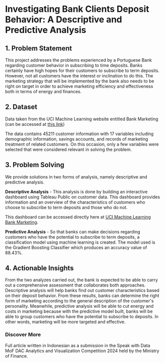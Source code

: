 # Investigating Bank Clients Deposit Behavior: A Descriptive and Predictive Analysis

## 1. Problem Statement
This project addresses the problems experienced by a Portuguese Bank regarding customer behavior in subscribing to time deposits. Banks certainly have high hopes for their customers to subscribe to term deposits. However, not all customers have the interest or inclination to do this. The marketing strategy that will be implemented by the bank also needs to be right on target in order to achieve marketing efficiency and effectiveness both in terms of energy and finances.

## 2. Dataset
Data taken from the UCI Machine Learning website entitled Bank Marketing (can be accessed at [this link](https://archive.ics.uci.edu/dataset/222/bank+marketing))

The data contains 45211 customer information with 17 variables including demographic information, savings accounts, and records of marketing treatment of related customers. On this occasion, only a few variables were selected that were considered relevant in solving the problem.

## 3. Problem Solving
We provide solutions in two forms of analysis, namely descriptive and predictive analysis.

**Descriptive Analysis** - 
This analysis is done by building an interactive dashboard using Tableau Public on customer data. This dashboard provides information and an overview of the characteristics of customers who choose to subscribe to term deposits and those who do not.

This dashboard can be accessed directly here at
[UCI Machine Learning Bank Marketing](https://public.tableau.com/views/SpeakwithData_Tirta/Dashboard1?:language=en-US&:sid=&:redirect=auth&:display_count=n&:origin=viz_share_link).

**Predictive Analysis** -
So that banks can make decisions regarding customers who have the potential to subscribe to term deposits, a classification model using machine learning is created. The model used is the Gradient Boosting Classifier which produces an accuracy value of 88.43%.

## 4. Actionable Insights
From the two analyzes carried out, the bank is expected to be able to carry out a comprehensive assessment that collaborates both approaches. Descriptive analysis will help banks find out customer characteristics based on their deposit behavior. From these results, banks can determine the right form of marketing according to the general description of the customer's personality. Meanwhile, predictive analysis will be able to cut energy and costs in marketing because with the predictive model built, banks will be able to group customers who have the potential to subscribe to deposits. In other words, marketing will be more targeted and effective.


### Discover More
Full article written in Indonesian as a submission in the Speak with Data MoF DAC Analytics and Visualization Competition 2024 held by the Ministry of Finance.